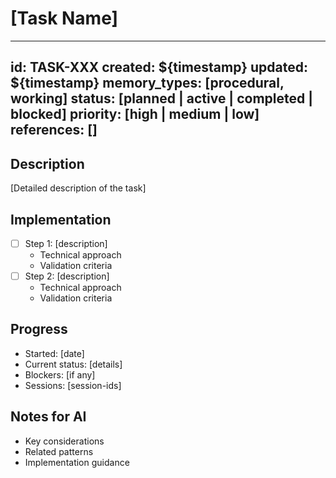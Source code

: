 # [Task Name]

---
id: TASK-XXX
created: ${timestamp}
updated: ${timestamp}
memory_types: [procedural, working]
status: [planned | active | completed | blocked]
priority: [high | medium | low]
references: []
---

## Description
[Detailed description of the task]

## Implementation
- [ ] Step 1: [description]
  - Technical approach
  - Validation criteria
- [ ] Step 2: [description]
  - Technical approach
  - Validation criteria

## Progress
- Started: [date]
- Current status: [details]
- Blockers: [if any]
- Sessions: [session-ids]

## Notes for AI
- Key considerations
- Related patterns
- Implementation guidance
